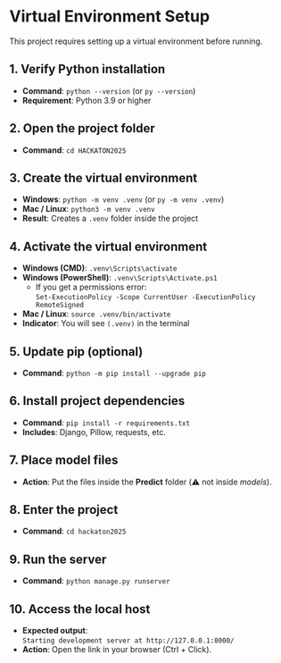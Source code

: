 # Virtual Environment Setup  

This project requires setting up a virtual environment before running.  

## 1. Verify Python installation  
- **Command**: `python --version` (or `py --version`)  
- **Requirement**: Python 3.9 or higher  

## 2. Open the project folder  
- **Command**: `cd HACKATON2025`  

## 3. Create the virtual environment  
- **Windows**: `python -m venv .venv` (or `py -m venv .venv`)  
- **Mac / Linux**: `python3 -m venv .venv`  
- **Result**: Creates a `.venv` folder inside the project  

## 4. Activate the virtual environment  
- **Windows (CMD)**: `.venv\Scripts\activate`  
- **Windows (PowerShell)**: `.venv\Scripts\Activate.ps1`  
  - If you get a permissions error:  
    `Set-ExecutionPolicy -Scope CurrentUser -ExecutionPolicy RemoteSigned`  
- **Mac / Linux**: `source .venv/bin/activate`  
- **Indicator**: You will see `(.venv)` in the terminal  

## 5. Update pip (optional)  
- **Command**: `python -m pip install --upgrade pip`  

## 6. Install project dependencies  
- **Command**: `pip install -r requirements.txt`  
- **Includes**: Django, Pillow, requests, etc.  

## 7. Place model files  
- **Action**: Put the files inside the **Predict** folder (⚠️ not inside *models*).  

## 8. Enter the project  
- **Command**: `cd hackaton2025`  

## 9. Run the server  
- **Command**: `python manage.py runserver`  

## 10. Access the local host  
- **Expected output**:  
  `Starting development server at http://127.0.0.1:8000/`  
- **Action**: Open the link in your browser (Ctrl + Click).  
